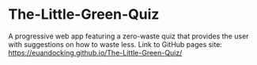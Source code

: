 # The-Little-Green-Quiz
A progressive web app featuring a zero-waste quiz that provides the user with suggestions on how to waste less. 
Link to GitHub pages site: https://euandocking.github.io/The-Little-Green-Quiz/
